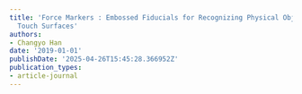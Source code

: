 ```yaml
---
title: 'Force Markers : Embossed Fiducials for Recognizing Physical Objects on Pressure-Sensitive
  Touch Surfaces'
authors:
- Changyo Han
date: '2019-01-01'
publishDate: '2025-04-26T15:45:28.366952Z'
publication_types:
- article-journal
---
```


